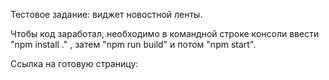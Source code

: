 Тестовое задание: виджет новостной ленты.

Чтобы код заработал, необходимо в командной строке консоли ввести "npm install ." , затем "npm run build" и потом "npm start".

Ссылка на готовую страницу: 
